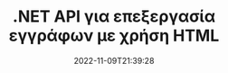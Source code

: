 ---
############################# Static ############################
layout: "product"
date: 2022-11-09T21:39:28
draft: false

product: "Editor"
product_tag: "editor"
platform: ".NET"
platform_tag: "net"

############################# Head ############################
head_title: "C# .NET Document Editor API | Επεξεργαστείτε το Word Excel PowerPoint Web XML χρησιμοποιώντας HTML"
head_description: "API επεξεργασίας εγγράφων C# .NET για φόρτωση μορφών αρχείων Microsoft Word, Excel, PowerPoint, PDF, XML, web και κειμένου σε HTML, επεξεργασία και μετατροπή στην αρχική μορφή."

############################# Header ############################
title: ".NET API για επεξεργασία εγγράφων με χρήση HTML"
description: "Αναπτύξτε εφαρμογές .NET, για ενσωμάτωση με το πρόγραμμα επεξεργασίας HTML, ανάκτηση υποστηριζόμενου εγγράφου, επεξεργασία και μετατροπή σε αρχική μορφή."
button:
    enable: true

############################# SubMenu ############################
submenu:
    enable: true
    
    left:
        img_alt: "GroupDocs.Editor for .NET"
        image: "https://www.groupdocs.cloud/templates/groupdocs/images/product-logos/groupdocs-editor-net.png"
        product: "GroupDocs.Editor"
        platform: ".NET"

    middle:
        button:
            # button loop
            - link: "#overview"
              text: "ΣΦΑΙΡΙΚΗ ΕΙΚΟΝΑ"

            # button loop
            - link: "#features"
              text: "Χαρακτηριστικά"

            # button loop
            - link: "#support"
              text: "Υποστήριξη"

            # button loop
            - link: "https://products.groupdocs.app/editor"
              text: "Ζωντανή επίδειξη"

            # button loop
            - link: "https://purchase.groupdocs.com/pricing/editor/net"
              text: "Τιμολόγηση"

    right:
        link_download: "https://downloads.groupdocs.com/editor"
        link_learn: "https://docs.groupdocs.com/editor/net/"
        link_buy: "https://purchase.groupdocs.com"

############################# Overview ############################
overview:
    enable: true
    content: |
      Το GroupDocs.Editor για .NET API σάς βοηθά να δημιουργήσετε απλές και εύχρηστες εφαρμογές C#, ASP.NET και άλλες εφαρμογές .NET που ενσωματώνονται εύκολα με δημοφιλείς επεξεργαστές HTML (τόσο ανοιχτού κώδικα όσο και επί πληρωμή) για μετατροπή, επεξεργασία και χειρισμό εγγράφων δημοφιλείς μορφές αρχείων. Το .NET Editor API μας σάς επιτρέπει να φορτώσετε έγγραφο, να το μετατρέψετε σε HTML, να προωθήσετε το HTML σε εξωτερικό πρόγραμμα επεξεργασίας HTML και μόλις ολοκληρωθεί ο χειρισμός, αποθηκεύει το HTML στην αρχική του μορφή αρχείου. Μπορείτε επίσης να ανακτήσετε χωριστά πόρους που επισυνάπτονται σε οποιοδήποτε έγγραφο. Λειτουργεί με όλα τα είδη εγγράφων, όπως αυτό για Microsoft Word, Excel, PowerPoint, PDF, XPS, OpenDocument, Text, Web, Email, e-Book και άλλα.
    tabs:
      enable: true
      
      ## TAB ONE ##
      tab_one:
        description: |
          Ακολουθεί μια επισκόπηση του GroupDocs.Editor για .NET:
      
        left:
          enable: true
          icon: "fab fa-html5"
          title: "Χειρισμός με χρήση HTML"
          content: |
            * Φόρτωση υποστηριζόμενου εγγράφου
            * Επεξεργαστείτε το περιεχόμενο χρησιμοποιώντας HTML
            * Επεξεργασία σχετικών στυλ
            * Μετατροπή σε αρχική μορφή
      
      ## TAB TWO ##
      tab_two:
        description: |
          Το GroupDocs.Editor για .NET υποστηρίζει τις ακόλουθες [μορφές αρχείων](https://docs.groupdocs.com/editor/java/supported-document-formats/)

        left:
          enable: true
          table:
            # table loop
            - title: "Microsoft Office"
              content: |
                * **Microsoft Word**: DOC, DOCX, DOCM, DOT, DOTM, DOTX, FlatOPC, WordML, RTF
                * **Microsoft Excel**: XLS, XLSX, XLSM, XLT, XLTX, XLTM, XLSB, XLAM, CSV, TSV, SXC, SpreadsheetML, DIF, DSV
                * **Microsoft PowerPoint**: PPT, PPTX, PPTM, PPS, PPSX, PPSM, POT, POTX, POTM

        right:
          enable: true
          table:
            # table loop
            - title: "Οικογένειες άλλων μορφών"
              content: |
                * **Μορφές OpenDocument**: ODT, OTT, ODS, FODS, ODP, OTP
                * **Μορφές σταθερής διάταξης**: PDF, XPS
                * **Μορφές Ιστού**: HTML, MHTML, CHM, XML, TXT
                * **Μορφές Ιστού**: MOBI, AZW3, ePub

      ## TAB THREE ##
      tab_three:
        description: |
          Το GroupDocs.Editor για .NET υποστηρίζει τα ακόλουθα λειτουργικά συστήματα, Frameworks & Package Managers:
        
        left:
          enable: true
          table:
            # table loop
            - icon: "fab fa-windows"
              title: "Λειτουργικά συστήματα"
              content: |
                * Microsoft Windows Desktop
                * Microsoft Windows Server
                * Microsoft Windows Azure
                * Linux

            # table loop
            - icon: "fas fa-code"
              title: "Υποστηριζόμενα πλαίσια"
              content: |
                * .NET Framework 4.6.1+
                * .NET Standard 2.0+
                * .NET 6+
                * Mono Framework 1.2+

        right:
          enable: true
          table:
            # table loop
            - icon: "fas fa-box"
              title: "Διαχειριστές πακέτων"
              content: |
                * NuGet

            # table loop
            - icon: "fas fa-tools"
              title: "Αναπτυξιακά Περιβάλλοντα"
              content: |
                * Microsoft Visual Studio
                * Xamarin.Android
                * Xamarin.IOS
                * Xamarin.Mac
                * MonoDevelop

############################# Features ############################
features:
    enable: true
    title: "GroupDocs.Editor για .NET Features"

    feature:
      # feature loop
      - icon: "fas fa-copy"
        content: "Εύκολη ενσωμάτωση με οποιοδήποτε πρόγραμμα επεξεργασίας HTML"

      # feature loop
      - icon: "fas fa-eye"
        content: "Μετατροπή εγγράφου σε HTML DOM"

      # feature loop
      - icon: "fas fa-bolt"
        content: "Λήψη περιεχομένου HTML από τη ροή εγγράφων"
      
      # feature loop
      - icon: "fas fa-file-powerpoint"
        content: "Αποκτήστε περιεχόμενο HTML και τους ενσωματωμένους πόρους του"

      # feature loop
      - icon: "fas fa-code"
        content: "Λάβετε περιεχόμενο ετικέτας σώματος HTML από το Document"

      # feature loop
      - icon: "fas fa-cloud"
        content: "Λάβετε φύλλα στυλ CSS του εγγράφου HTML"

      # feature loop
      - icon: "fas fa-remove-format"
        content: "Διασχίστε το περιεχόμενο HTML και αποθηκεύστε τους πόρους του"

      # feature loop
      - icon: "fas fa-comment-slash"
        content: "Λήψη HTML DOM από Περιεχόμενο συμβολοσειράς και Μετατροπή σε Έγγραφο"

      # feature loop
      - icon: "fas fa-location-arrow"
        content: "HTML DOM μαζί με Μετατροπή πόρων"

      # feature loop
      - icon: "fas fa-border-all"
        content: "Επεξεργασία εγγράφων διαφόρων μορφών σε HTML"

      # feature loop
      - icon: "fas fa-wrench"
        content: "Ακριβής μετατροπή"

      # feature loop
      - icon: "fas fa-columns"
        content: "Εφαρμόστε προστασία ανάγνωσης και/ή εγγραφής στο προκύπτον έγγραφο"

      # feature loop
      - icon: "fas fa-file-word"
        content: "Σελιδοποίηση εγγράφων επεξεργασίας κειμένου και επεξεργασία σε οποιοδήποτε πρόγραμμα επεξεργασίας WYSIWYG"

      # feature loop
      - icon: "fas fa-envelope"
        content: "Βάση δεδομένων (DB) & διεπαφή χρήστη (UI) Agnostic"

      # feature loop
      - icon: "fas fa-print"
        content: "Ισχυρές λειτουργίες επεξεργασίας XML"

      # feature loop
      - icon: "fas fa-file-archive"
        content: "Ανάκτηση OTF (Γραμματοσειρές ανοιχτού τύπου) από έγγραφα εισόδου και εξαγωγή στο προκύπτον έγγραφο"

      # feature loop
      - icon: "fas fa-lock"
        content: "Επεξεργαστείτε εικόνες ράστερ και διανύσματα εσωτερικά σε υποστηριζόμενες μορφές εγγράφου εισόδου"

      # feature loop
      - icon: "fas fa-file-code"
        content: "Εισαγάγετε τα περιεχόμενα του επεξεργασμένου φύλλου εργασίας στο αρχικό υπολογιστικό φύλλο σε μια επιθυμητή θέση"
      
      # feature loop
      - icon: "fas fa-fill-drip"
        content: "Επεξεργαστείτε τις διαφάνειες και τοποθετήστε τις στο υπολογιστικό φύλλο που προκύπτει"

      # feature loop
      - icon: "fas fa-file-excel"
        content: "Ενσωματώστε γραμματοσειρές στο προκύπτον έγγραφο επεξεργασίας κειμένου κατά την αποθήκευση"

    more_feature:
      # more_feature_loop
      - title: "Ακριβής μετατροπή από και προς HTML DOM"
        content: |
          Το GroupDocs.Editor για .NET API επιτρέπει στις εφαρμογές σας .NET να ανακτούν ένα έγγραφο με υποστηριζόμενη μορφή και να το μετατρέπουν σε μοντέλο αντικειμένου εγγράφου HTML (DOM) μαζί με εξαγωγή συνημμένων πόρων, όπως CSS. Στη συνέχεια, μπορείτε να κάνετε τις τροποποιήσεις στο HTML χρησιμοποιώντας τον αγαπημένο σας Επεξεργαστή HTML. Μόλις ολοκληρώσετε την επεξεργασία, το GroupDocs.Editor για .NET API σάς επιτρέπει να μετατρέψετε με ακρίβεια αυτό το HTML DOM στο αρχικό αρχείο.

          ```cs
          // Create Editor class by loading an input document
          Editor editor = new Editor("Sample.docx");

          // Open document for edit and obtain EditableDocument
          EditableDocument original = editor.Edit();

          // Obtain all-embedded HTML from it
          string allEmbeddedInside = original.GetEmbeddedHtml();

          // If necessary, obtain pure HTML-markup, CSS, images and other resources in separate form

          // Whole HTML-markup, without any resources
          string completeHtmlMarkup = original.GetContent();

          // Only HTML->BODY content, useful for most of WYSIWYG-editors
          string onlyInnerBody = original.GetBodyContent();

          // All CSS stylesheets
          var stylesheets = original.Css;

          // All images, including raster and vector, but without CSS gradients
          var images = original.Images;

          // All font resources
          var fonts = original.Fonts;

          // finally, send this content to your WYSIWYG HTML-editor
          ```
      # more_feature_loop
      - title: "Φόρτωση και εξαγωγή εξωτερικών πόρων"
        content: "Το GroupDocs.Editor για .NET API είναι σε θέση να ανακτά τους εξωτερικούς πόρους που είναι συνδεδεμένοι σε υποστηριζόμενα έγγραφα, όπως εικόνες, γραμματοσειρές, CSS και άλλα. Οι πόροι που ανακτήθηκαν μπορούν στη συνέχεια να φορτωθούν, να διασχιστούν και να αποθηκευτούν ξεχωριστά από το έγγραφο HTML που προκύπτει. Αυτό σας δίνει μια πιο εύκολα διαχειριζόμενη έξοδο."

      # more_feature_loop
      - title: "Εφαρμόστε εφέ κειμένου σε μορφές αρχείων επεξεργασίας κειμένου"
        content: "Το API επεξεργασίας εγγράφων GroupDocs επιτρέπει την προσθήκη σύνθετων εφέ κειμένου (Shadow, 3D effect, Outline, Glow, Engrave, Emboss) ενώ εργάζεστε με υποστηριζόμενες μορφές επεξεργασίας εγγράφων του Microsoft Word. Αυτή η δυνατότητα ενεργοποιείται αυτόματα και μπορεί να παρατηρηθεί κατά την επεξεργασία του εγγράφου με τέτοια εφέ κειμένου."

      # more_feature_loop
      - title: "Ισχυρές δυνατότητες χειρισμού XML"
        content: |
          Χρησιμοποιώντας το GroupDocs.Editor για .NET API μπορείτε να ανοίξετε, να προβάλετε και να επεξεργαστείτε έγγραφα XML. Το API επεξεργασίας μας προσφέρει ειδική υποστήριξη και αναγνώριση ετικετών XML, χαρακτηριστικών μαζί με τις τιμές τους, δηλώσεις XML, ενότητες CDATA, ορισμούς DOCTYPE και άλλες ειδικές οντότητες XML. Μπορείτε να προσαρμόσετε τις ρυθμίσεις γραμματοσειράς και χρώματος για κάθε ξεχωριστή οντότητα στη δομή XML.  

          Η δυνατότητα XML Converter είναι αρκετά έξυπνη ώστε να εμφανίζει σφάλματα στο αρχείο XML και πώς να τα διορθώνει. Ο μηχανισμός αναγνώρισης URI και email σαρώνει χαρακτηριστικά XML και αναπαριστά τα εντοπισμένα URI και τις διευθύνσεις email μέσα στην ετικέτα A ως συνδέσμους, ώστε να μπορούν να επεξεργαστούν ως σύνδεσμος, όχι ως κείμενο μέσα στο αρχείο HTML που προκύπτει.

############################# Support ############################
support:
    enable: true

############################# Solutions ############################
solutions:
    enable: true
    title: "Το GroupDocs.Editor προσφέρει API επεξεργασίας εγγράφων για άλλα δημοφιλή περιβάλλοντα ανάπτυξης"

    solution:
        # solution loop
        - img_alt: "GroupDocs.Editor for Java"
          image: "https://www.groupdocs.cloud/templates/groupdocs/images/product-logos/groupdocs-editor-java.png"
          product: "GroupDocs.Editor"
          platform: "Java"
          link: "/editor/java/"

############################# Back to top ###############################
back_to_top:
  enable: true
---